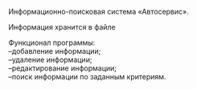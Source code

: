 Информационно-поисковая система «Автосервис».

Информация хранится в файле

Функционал программы:  
–добавление информации;  
–удаление информации;  
–редактирование информации;  
–поиск информации по заданным критериям.  
